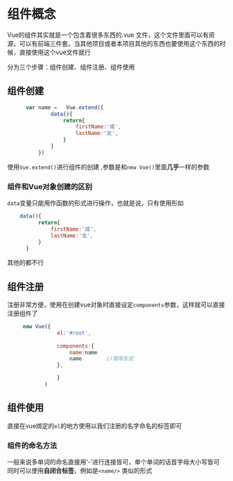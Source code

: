 # 组件概念

Vue的组件其实就是一个包含着很多东西的.vue 文件，这个文件里面可以有资源，可以有前端三件套。当其他项目或者本项目其他的东西也要使用这个东西的时候，直接使用这个vue文件就行

分为三个步骤：组件创建、组件注册、组件使用

## 组件创建


```JavaScript
      var name =   Vue.extend({
              data(){
                  return{
                      firstName:'成',
                      lastName:'龙',
                  }
              }
          })
```
        

使用`Vue.extend()`进行组件的创建 ,参数是和`new Vue()`里面**几乎**一样的参数

### 组件和Vue对象创建的区别

`data`变量只能用作函数的形式进行操作，也就是说，只有使用形如
```JavaScript
    data(){
          return{
              firstName:'成',
              lastName:'龙',
          }
      }
```            
其他的都不行       


## 组件注册

注册非常方便，使用在创建vue对象时直接设定`components`参数，这样就可以直接注册组件了

```javascript
     new Vue({
                el:'#root',
              
                components:{
                    name:name
                    name        //简写形式
                },

                }
            )
```
## 组件使用

直接在vue绑定的`el`的地方使用以我们注册的名字命名的标签即可

### 组件的命名方法

一般来说多单词的命名直接用‘-’进行连接皆可，单个单词的话首字母大小写皆可
同时可以使用**自闭合标签**，例如是`<name/>` 类似的形式






